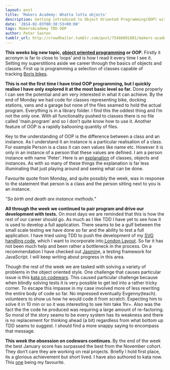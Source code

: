 ```yaml
---
layout: post
title: 'Makers Academy: Whatta lotta objects'
description: Getting introduced to Object Oriented Programming(OOP) with Ruby
date: '2014-02-03T08:30:53+00:00'
tags: MakersAcademy TDD OOP
author: Peter Saxton
tumblr_url: http://crowdhailer.tumblr.com/post/75466091801/makers-academy-whatta-lotta-objects
---
```

<p><strong>This weeks big new topic, <a href="http://en.wikipedia.org/wiki/Object-oriented_programming" title="OOP wikipedia" target="_blank">object oriented programming</a> or OOP.</strong> Firstly it acronym is far to close to &lsquo;oops&rsquo; and is how I read it every time I see it. Setting my superstitions aside we career through the basics of objects and classes. First up is programming a selection of classes capable of tracking <a href="http://en.wikipedia.org/wiki/Boris_Bikes" title="What are Boris bikes?" target="_blank">Boris bikes</a>.</p>
<p><!-- more --></p>
<p><strong>This is not the first time I have tried OOP programming, but I quickly realise I have only explored it at the most basic level so far.</strong> Done properly I can see the potential and am very interested in what it can achieve. By the end of Monday we had code for classes representing bike, docking stations, vans and a garage but none of the files seamed to hold the actual program. Everything is in a library folder. I find this the oddest thing and I&rsquo;m not the only one. With all functionality pushed to classes there is no file called 'main.program&rsquo; and so I don&rsquo;t quite know how to use it. Another feature of OOP is a rapidly ballooning quantity of files.</p>
<p>Key to the understanding of OOP is the difference between a class and an instance. As I understand it an instance is a particular realisation of a class. For example Person is a class it can own values like name etc. However it is only in an instance of a person that these values are defined. I am a person instance with name 'Peter&rsquo;. Here is an <a href="http://alfredjava.wordpress.com/2008/07/08/class-vs-object-vs-instance/" title="Alfred's Computing Weblog" target="_blank">explanation</a> of classes, objects and instances. As with so many of these things the explanation is far less illuminating that just playing around and seeing what can be done.</p>
<p>Favourite quote from Monday, and quite possibly the week, was in response to the statement that person is a class and the person sitting next to you is an instance.</p>
<p><em>&ldquo;So birth and death are instance methods.&rdquo;</em></p>
<p><strong>All through the week we continued to pair program and drive our development with tests.</strong> On most days we are reminded that this is how the rest of our career should go. As much as I like TDD I have yet to see how it is used to develop a full application. There seams to be a gulf between the small scale testing we have done so far and the ability to test a full application. I have tried using TDD to push the development of my <a href="https://github.com/CrowdHailer/svgViewer" title="svgViewer Github repository" target="_blank">SVG handling code</a>, which I want to incorporate into<a href="http://londonlayout.co.uk/online.htm" title="London Layout Interactive map" target="_blank"> London Layout</a>. So far it has not been much help and been rather a bottleneck in the process. On a recommendation I have checked out <a href="http://pivotal.github.io/jasmine/" title="Jasmine testing framework" target="_blank">Jasmin</a>e, a testing framework for JavaScript. I will keep writing about progress in this area.</p>
<p>Though the rest of the week we are tasked with solving a variety of problems in the object oriented style. One challenge that causes particular issue is this <a href="http://www.codewars.com/dojo/katas/51fda2d95d6efda45e00004e/ruby" title="Codewar's style ranking system" target="_blank">kata on codewars</a>. This caused particular challenge because when blindly solving tests it is very possible to get led into a rather tricky corner. To escape this impasse in my case involved more of less rewriting the entire body of code so far. No impressed eventually Evgenny(teach). volunteers to show us how he would code it from scratch. Expecting him to solve it in 10 min or so it was interesting to see him take 1hr+. Also was the fact the the code he produced was requiring a large amount of re-factoring. So moral of the story seams to be every system has its weakness and there is no replacement for thinking ahead (a bit) regardless from what bottom up TDD seams to suggest. I should find a more snappy saying to encompass that message.</p>
<p><strong>This week the obsession on codewars continues. </strong>By the end of the week the best January score has surpassed the best from the November cohort. They don&rsquo;t care they are working on real projects. Briefly I hold first place, its a glorious achievement but short lived. I have also authored to kata now. This <a href="http://www.codewars.com/dojo/katas/52e1252f271a5a41a5000737" title="Number Count Number Kata" target="_blank">one</a> being my favourite.</p>
